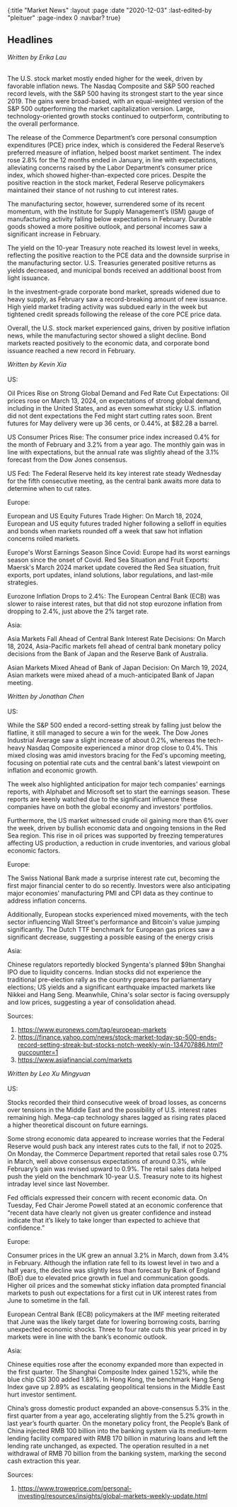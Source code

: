 {:title "Market News"
 :layout :page
 :date "2020-12-03"
 :last-edited-by "pleituer"
 :page-index 0
 :navbar? true}

## Headlines

<x-accordion summary="Week of 01/03/2024">
<i>Written by Erika Lau</i>
<br><br>
<p>The U.S. stock market mostly ended higher for the week, driven by favorable inflation news. The Nasdaq Composite and S&P 500 reached record levels, with the S&P 500 having its strongest start to the year since 2019. The gains were broad-based, with an equal-weighted version of the S&P 500 outperforming the market capitalization version. Large, technology-oriented growth stocks continued to outperform, contributing to the overall performance.</p>
<p>The release of the Commerce Department’s core personal consumption expenditures (PCE) price index, which is considered the Federal Reserve’s preferred measure of inflation, helped boost market sentiment. The index rose 2.8% for the 12 months ended in January, in line with expectations, alleviating concerns raised by the Labor Department’s consumer price index, which showed higher-than-expected core prices. Despite the positive reaction in the stock market, Federal Reserve policymakers maintained their stance of not rushing to cut interest rates.</p>
<p>The manufacturing sector, however, surrendered some of its recent momentum, with the Institute for Supply Management’s (ISM) gauge of manufacturing activity falling below expectations in February. Durable goods showed a more positive outlook, and personal incomes saw a significant increase in February.</p>
<p>The yield on the 10-year Treasury note reached its lowest level in weeks, reflecting the positive reaction to the PCE data and the downside surprise in the manufacturing sector. U.S. Treasuries generated positive returns as yields decreased, and municipal bonds received an additional boost from light issuance.</p>
<p>In the investment-grade corporate bond market, spreads widened due to heavy supply, as February saw a record-breaking amount of new issuance. High yield market trading activity was subdued early in the week but tightened credit spreads following the release of the core PCE price data.</p>
<p>Overall, the U.S. stock market experienced gains, driven by positive inflation news, while the manufacturing sector showed a slight decline. Bond markets reacted positively to the economic data, and corporate bond issuance reached a new record in February.</p>
</x-accordion>

<x-accordion summary="Week of 22/03/2024">
<i>Written by Kevin Xia</i>
<br><br>
US: <br>
<p>Oil Prices Rise on Strong Global Demand and Fed Rate Cut Expectations: Oil prices rose on March 13, 2024, on expectations of strong global demand, including in the United States, and as even somewhat sticky U.S. inflation did not dent expectations the Fed might start cutting rates soon. Brent futures for May delivery were up 36 cents, or 0.44%, at $82.28 a barrel.</p>
<p>US Consumer Prices Rise: The consumer price index increased 0.4% for the month of February and 3.2% from a year ago. The monthly gain was in line with expectations, but the annual rate was slightly ahead of the 3.1% forecast from the Dow Jones consensus.</p>
<p>US Fed: The Federal Reserve held its key interest rate steady Wednesday for the fifth consecutive meeting, as the central bank awaits more data to determine when to cut rates.</p>
Europe: <br>
<p>European and US Equity Futures Trade Higher: On March 18, 2024, European and US equity futures traded higher following a selloff in equities and bonds when markets rounded off a week that saw hot inflation concerns roiled markets.</p>
<p>Europe's Worst Earnings Season Since Covid: Europe had its worst earnings season since the onset of Covid.
Red Sea Situation and Fruit Exports: Maersk's March 2024 market update covered the Red Sea situation, fruit exports, port updates, inland solutions, labor regulations, and last-mile strategies.</p>
<p>Eurozone Inflation Drops to 2.4%: The European Central Bank (ECB) was slower to raise interest rates, but that did not stop eurozone inflation from dropping to 2.4%, just above the 2% target rate.</p>
Asia: <br>
<p>Asia Markets Fall Ahead of Central Bank Interest Rate Decisions: On March 18, 2024, Asia-Pacific markets fell ahead of central bank monetary policy decisions from the Bank of Japan and the Reserve Bank of Australia.</p>
<p>Asian Markets Mixed Ahead of Bank of Japan Decision: On March 19, 2024, Asian markets were mixed ahead of a much-anticipated Bank of Japan meeting.</p>
</x-accordion>

<x-accordion summary="Week of 4/04/2024">
<i>Written by Jonathan Chen</i>
<br><br>
US: <br>
<p>While the S&P 500 ended a record-setting streak by falling just below the flatline, it still managed to secure a win for the week. The Dow Jones Industrial Average saw a slight increase of about 0.2%, whereas the tech-heavy Nasdaq Composite experienced a minor drop close to 0.4%. This mixed closing was amid investors bracing for the Fed's upcoming meeting, focusing on potential rate cuts and the central bank's latest viewpoint on inflation and economic growth.</p>
<p>The week also highlighted anticipation for major tech companies' earnings reports, with Alphabet and Microsoft set to start the earnings season. These reports are keenly watched due to the significant influence these companies have on both the global economy and investors' portfolios.</p>
<p>Furthermore, the US market witnessed crude oil gaining more than 6% over the week, driven by bullish economic data and ongoing tensions in the Red Sea region. This rise in oil prices was supported by freezing temperatures affecting US production, a reduction in crude inventories, and various global economic factors.</p>
Europe: <br>
<p>The Swiss National Bank made a surprise interest rate cut, becoming the first major financial center to do so recently. Investors were also anticipating major economies' manufacturing PMI and CPI data as they continue to address inflation concerns.</p>
<p>Additionally, European stocks experienced mixed movements, with the tech sector influencing Wall Street's performance and Bitcoin's value jumping significantly. The Dutch TTF benchmark for European gas prices saw a significant decrease, suggesting a possible easing of the energy
crisis</p>
Asia: <br>
<p>Chinese regulators reportedly blocked Syngenta's planned $9bn Shanghai IPO due to liquidity concerns. Indian stocks did not experience the traditional pre-election rally as the country prepares for parliamentary elections; US yields and a significant earthquake impacted
markets like Nikkei and Hang Seng. Meanwhile, China's solar sector is facing oversupply and low prices, suggesting a year of consolidation ahead.</p>

Sources:
1. https://www.euronews.com/tag/european-markets
2. https://finance.yahoo.com/news/stock-market-today-sp-500-ends-record-setting-streak-but-stocks-notch-weekly-win-134707886.html?guccounter=1
3. https://www.asiafinancial.com/markets
</x-accordion>

<x-accordion summary="Week of 19/04/2024">
<i>Written by Leo Xu Mingyuan</i>
<br><br>
US: <br>
<p>Stocks recorded their third consecutive week of broad losses, as concerns over tensions in the Middle East and the possibility of U.S. interest rates remaining high. Mega-cap technology shares lagged as rising rates placed a higher theoretical discount on future earnings.</p>
<p>Some strong economic data appeared to increase worries that the Federal Reserve would push back any interest rates cuts to the fall, if not to 2025. On Monday, the Commerce Department reported that retail sales rose 0.7% in March, well above consensus expectations of around 0.3%, while February’s gain was revised upward to 0.9%. The retail sales data helped push the yield on the benchmark 10-year U.S. Treasury note to its highest intraday level since last November.</p>
<p>Fed officials expressed their concern with recent economic data. On Tuesday, Fed Chair Jerome Powell stated at an economic conference that “recent data have clearly not given us greater confidence and instead indicate that it’s likely to take longer than expected to achieve that confidence.”</p>
Europe: <br>
<p>Consumer prices in the UK grew an annual 3.2% in March, down from 3.4% in February. Although the inflation rate fell to its lowest level in two and a half years, the decline was slightly less than forecast by Bank of England (BoE) due to elevated price growth in fuel and communication goods. Higher oil prices and the somewhat sticky inflation data prompted financial markets to push out expectations for a first cut in UK interest rates from June to sometime in the fall.</p>
<p>European Central Bank (ECB) policymakers at the IMF meeting reiterated that June was the likely target date for lowering borrowing costs, barring unexpected economic shocks. Three to four rate cuts this year priced in by markets were in line with the bank’s economic outlook.</p>
Asia: <br>
<p>Chinese equities rose after the economy expanded more than expected in the first quarter. The Shanghai Composite Index gained 1.52%, while the blue chip CSI 300 added 1.89%. In Hong Kong, the benchmark Hang Seng Index gave up 2.89% as escalating geopolitical tensions in the Middle East hurt investor sentiment.</p>
<p>China’s gross domestic product expanded an above-consensus 5.3% in the first quarter from a year ago, accelerating slightly from the 5.2% growth in last year’s fourth quarter. On the monetary policy front, the People’s Bank of China injected RMB 100 billion into the banking system via its medium-term lending facility compared with RMB 170 billion in maturing loans and left the lending rate unchanged, as expected. The operation resulted in a net withdrawal of RMB 70 billion from the banking system, marking the second cash extraction this year.</p>

Sources:
1. https://www.troweprice.com/personal-investing/resources/insights/global-markets-weekly-update.html
</x-accordion>
